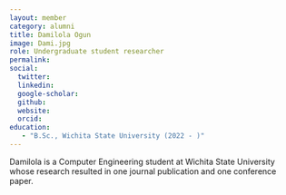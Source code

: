 ```yaml
---
layout: member
category: alumni
title: Damilola Ogun
image: Dami.jpg
role: Undergraduate student researcher
permalink: 
social:
  twitter:
  linkedin: 
  google-scholar: 
  github:
  website:
  orcid:
education:
   - "B.Sc., Wichita State University (2022 - )"
---
```

Damilola is a Computer Engineering student at Wichita State University whose research resulted in one journal publication and one conference paper.